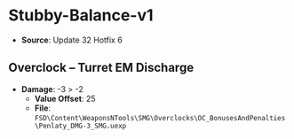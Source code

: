 # Stubby-Balance-v1
* **Source**: Update 32 Hotfix 6

## Overclock – Turret EM Discharge
* **Damage**: -3 > -2
  * **Value Offset**: 25
  * **File**: `FSD\Content\WeaponsNTools\SMG\Overclocks\OC_BonusesAndPenalties\Penlaty_DMG-3_SMG.uexp`
